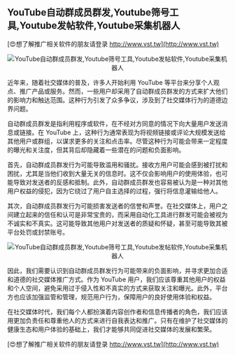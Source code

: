 ## **YouTube自动群成员群发,Youtube筛号工具,Youtube发帖软件,Youtube采集机器人**

[😍想了解推广相关软件的朋友请登录 http://www.vst.tw](http://www.vst.tw)

 <center><img src="https://vst.tw/MP4/tuiguang/png/5.png" alt="YouTube自动群成员群发,Youtube筛号工具,Youtube发帖软件,Youtube采集机器人"></center>

近年来，随着社交媒体的普及，许多人开始利用 YouTube 等平台来分享个人观点、推广产品或服务。然而，一些用户却采用了自动群成员群发的方式来扩大他们的影响力和触达范围。这种行为引发了众多争议，涉及到了社交媒体行为的道德边界问题。

自动群成员群发是指利用程序或软件，在不经对方同意的情况下向大量用户发送消息或链接。在 YouTube 上，这种行为通常表现为将视频链接或评论大规模发送给其他用户或群组，以谋求更多的关注和点击率。尽管这种行为可能会带来一定程度的曝光和关注度，但其背后却隐藏着一些潜在的问题和负面影响。

首先，自动群成员群发行为可能导致滥用和骚扰。接收方用户可能会感到被打扰和困扰，尤其是当他们收到大量无关的信息时。这不仅会影响用户的使用体验，也可能导致对发送者的反感和抵制。此外，自动群成员群发也容易被认为是一种对其他用户权益的侵犯，因为它绕过了用户自主选择的过程，强行将信息灌输给他人。

其次，自动群成员群发行为可能损害发送者的信誉和声誉。在社交媒体上，用户之间建立起来的信任和认可是非常宝贵的，而采用自动化工具进行群发可能会被视为不诚实和不真实。这可能导致其他用户对发送者的质疑和怀疑，甚至可能导致其被平台处罚或封禁账号。

 <center><img src="https://vst.tw/MP4/tuiguang/png/5.png" alt="YouTube自动群成员群发,Youtube筛号工具,Youtube发帖软件,Youtube采集机器人"></center>

因此，我们需要认识到自动群成员群发行为可能带来的负面影响，并寻求更加合适和道德的社交媒体推广方式。作为 YouTube 用户，我们应该尊重其他用户的权益和个人空间，避免采用过于侵入性和不真实的方式来获取关注和曝光。此外，平台方也应该加强监管和管理，规范用户行为，保障用户的良好使用体验和权益。

在社交媒体时代，我们每个人都扮演着内容创作者和信息传播者的角色，我们应该用更加负责任和尊重他人的方式来进行自我表达和推广。只有在维护了社交媒体的健康生态和用户体验的基础上，我们才能够共同促进社交媒体的发展和繁荣。

[😍想了解推广相关软件的朋友请登录 http://www.vst.tw](http://www.vst.tw)




